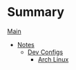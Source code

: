 # Summary

[Main](index.md)

- [Notes](notes/index.md)
    - [Dev Configs](notes/dev-config.md)
        - [Arch Linux](notes/dev-config/arch.md)



